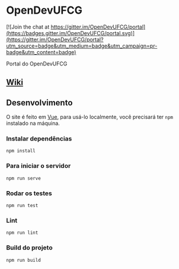 # OpenDevUFCG

[![Join the chat at https://gitter.im/OpenDevUFCG/portal](https://badges.gitter.im/OpenDevUFCG/portal.svg)](https://gitter.im/OpenDevUFCG/portal?utm_source=badge&utm_medium=badge&utm_campaign=pr-badge&utm_content=badge)

Portal do OpenDevUFCG

## [Wiki](https://github.com/OpenDevUFCG/OpenDevUFCG/wiki)

## Desenvolvimento

O site é feito em [Vue](https://vuejs.org/), para usá-lo localmente, você precisará ter `npm` instalado na máquina.

### Instalar dependências

```
npm install
```

### Para iniciar o servidor

```
npm run serve
```

### Rodar os testes

```
npm run test
```

### Lint
```
npm run lint
```

### Build do projeto

```
npm run build
```